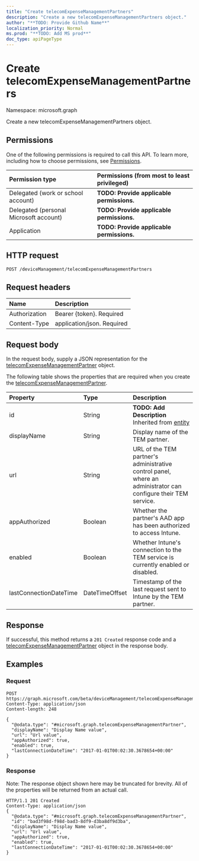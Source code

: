 ```yaml
---
title: "Create telecomExpenseManagementPartners"
description: "Create a new telecomExpenseManagementPartners object."
author: "**TODO: Provide Github Name**"
localization_priority: Normal
ms.prod: "**TODO: Add MS prod**"
doc_type: apiPageType
---
```


# Create telecomExpenseManagementPartners

Namespace: microsoft.graph

Create a new telecomExpenseManagementPartners object.

## Permissions
One of the following permissions is required to call this API. To learn more, including how to choose permissions, see [Permissions](/concepts/permissions-reference.md).

|Permission type|Permissions (from most to least privileged)|
|:---|:---|
|Delegated (work or school account)|**TODO: Provide applicable permissions.**|
|Delegated (personal Microsoft account)|**TODO: Provide applicable permissions.**|
|Application|**TODO: Provide applicable permissions.**|

## HTTP request
<!-- {
  "blockType": "ignored"
}
-->
``` http
POST /deviceManagement/telecomExpenseManagementPartners
```

## Request headers
|Name|Description|
|:---|:---|
|Authorization|Bearer {token}. Required|
|Content-Type|application/json. Required|

## Request body
In the request body, supply a JSON representation for the [telecomExpenseManagementPartner](../resources/telecomexpensemanagementpartner.md) object.

The following table shows the properties that are required when you create the [telecomExpenseManagementPartner](../resources/telecomexpensemanagementpartner.md).

|Property|Type|Description|
|:---|:---|:---|
|id|String|**TODO: Add Description** Inherited from [entity](../resources/entity.md)|
|displayName|String|Display name of the TEM partner.|
|url|String|URL of the TEM partner's administrative control panel, where an administrator can configure their TEM service.|
|appAuthorized|Boolean|Whether the partner's AAD app has been authorized to access Intune.|
|enabled|Boolean|Whether Intune's connection to the TEM service is currently enabled or disabled.|
|lastConnectionDateTime|DateTimeOffset|Timestamp of the last request sent to Intune by the TEM partner.|



## Response
If successful, this method returns a `201 Created` response code and a [telecomExpenseManagementPartner](../resources/telecomexpensemanagementpartner.md) object in the response body.

## Examples

### Request
<!-- {
  "blockType": "request",
  "name": "create_telecomexpensemanagementpartner_from_"
}
-->
``` http
POST https://graph.microsoft.com/beta/deviceManagement/telecomExpenseManagementPartners
Content-Type: application/json
Content-length: 248

{
  "@odata.type": "#microsoft.graph.telecomExpenseManagementPartner",
  "displayName": "Display Name value",
  "url": "Url value",
  "appAuthorized": true,
  "enabled": true,
  "lastConnectionDateTime": "2017-01-01T00:02:30.3678654+00:00"
}
```

### Response
Note: The response object shown here may be truncated for brevity. All of the properties will be returned from an actual call.
<!-- {
  "blockType": "response",
  "truncated": true,
  "@odata.type": "microsoft.graph.telecomexpensemanagementpartner"
}
-->
``` http
HTTP/1.1 201 Created
Content-Type: application/json
{
  "@odata.type": "#microsoft.graph.telecomExpenseManagementPartner",
  "id": "bad3f98d-f98d-bad3-8df9-d3ba8df9d3ba",
  "displayName": "Display Name value",
  "url": "Url value",
  "appAuthorized": true,
  "enabled": true,
  "lastConnectionDateTime": "2017-01-01T00:02:30.3678654+00:00"
}
```

